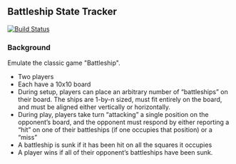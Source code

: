 ## Battleship State Tracker

[![Build Status](https://amrreda.visualstudio.com/BattleshipStateTracker/_apis/build/status/AmrReda.BattleshipStateTracker?branchName=master)](https://amrreda.visualstudio.com/BattleshipStateTracker/_build/latest?definitionId=1&branchName=master)

### Background
Emulate the classic game "Battleship".
- Two players
- Each have a 10x10 board
- During setup, players can place an arbitrary number of “battleships” on their
board. The ships are 1-by-n sized, must fit entirely on the board, and must be
aligned either vertically or horizontally.
- During play, players take turn “attacking” a single position on the opponent’s
board, and the opponent must respond by either reporting a “hit” on one of
their battleships (if one occupies that position) or a “miss”
- A battleship is sunk if it has been hit on all the squares it occupies
- A player wins if all of their opponent’s battleships have been sunk. 

